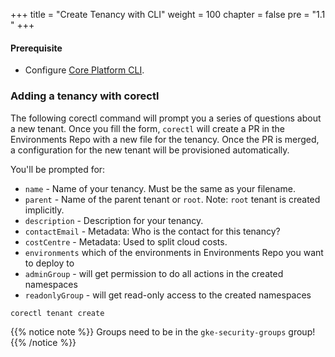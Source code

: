 +++
title = "Create Tenancy with CLI"
weight = 100
chapter = false
pre = "1.1 "
+++

#### Prerequisite
- Configure [Core Platform CLI](../corectl).

### Adding a tenancy with corectl



The following corectl command will prompt you a series of questions about a new tenant. 
Once you fill the form, `corectl`
will create a PR in the Environments Repo with a new file for the tenancy.
Once the PR is merged, a configuration for the new tenant will be provisioned automatically.

You'll be prompted for:

* `name` - Name of your tenancy. Must be the same as your filename.
* `parent` - Name of the parent tenant or `root`. Note: `root` tenant is created implicitly.
* `description` - Description for your tenancy.
* `contactEmail` - Metadata: Who is the contact for this tenancy? 
* `costCentre` - Metadata: Used to split cloud costs. 
* `environments` which of the environments in Environments Repo you want to deploy to
* `adminGroup` - will get permission to do all actions in the created namespaces
* `readonlyGroup` - will get read-only access to the created namespaces

```shell
corectl tenant create
```



{{% notice note %}}
Groups need to be in the `gke-security-groups` group!
{{% /notice %}}

